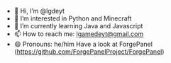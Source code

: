 - 👋 Hi, I’m @lgdeyt
- 👀 I’m interested in Python and Minecraft
- 🌱 I’m currently learning Java and Javascript
- 📫 How to reach me: lgamedeyt@gmail.com
- 😄 Pronouns: he/him
Have a look at ForgePanel (https://github.com/ForgePanelProject/ForgePanel)
